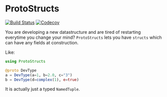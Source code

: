 # ProtoStructs

[![Build Status](https://travis-ci.com/beastyblacksmith/ProtoStructs.jl.svg?branch=master)](https://travis-ci.com/beastyblacksmith/ProtoStructs.jl)
[![Codecov](https://codecov.io/gh/beastyblacksmith/ProtoStructs.jl/branch/master/graph/badge.svg)](https://codecov.io/gh/beastyblacksmith/ProtoStructs.jl)

You are developing a new datastructure and are tired of restarting everytime you change your mind?
`ProtoStructs` lets you have `structs` which can have any fields at construction.

Like:
```julia
using ProtoStructs

@proto DevType
a = DevType(a=1, b=2.0, c="3")
b = DevType(d=complex(1), e=true)
```

It is actually just a typed `NamedTuple`.

